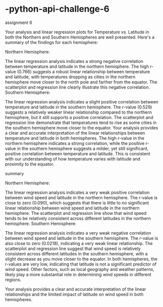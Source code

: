 # -python-api-challenge-6
assignment 6


Your analysis and linear regression plots for Temperature vs. Latitude in both the Northern and Southern Hemispheres are well presented. Here's a summary of the findings for each hemisphere:

Northern Hemisphere:

The linear regression analysis indicates a strong negative correlation between temperature and latitude in the northern hemisphere.
The high r-value (0.766) suggests a robust linear relationship between temperature and latitude, with temperatures dropping as cities in the northern hemisphere move closer to the north pole and farther from the equator.
The scatterplot and regression line clearly illustrate this negative correlation.
Southern Hemisphere:

The linear regression analysis indicates a slight positive correlation between temperature and latitude in the southern hemisphere.
The r-value (0.529) suggests a relatively weaker linear relationship compared to the northern hemisphere, but it still supports a positive correlation.
The scatterplot and regression line demonstrate that temperatures tend to rise as some cities in the southern hemisphere move closer to the equator.
Your analysis provides a clear and accurate interpretation of the linear relationships between temperature and latitude in both hemispheres. The high r-value in the northern hemisphere indicates a strong correlation, while the positive r-value in the southern hemisphere suggests a milder, yet still significant, positive correlation between temperature and latitude. This is consistent with our understanding of how temperature varies with latitude and proximity to the equator.



summary

Northern Hemisphere:

The linear regression analysis indicates a very weak positive correlation between wind speed and latitude in the northern hemisphere.
The r-value is close to zero (0.090), which suggests that there is little to no significant linear relationship between wind speed and latitude in the northern hemisphere.
The scatterplot and regression line show that wind speed tends to be relatively consistent across different latitudes in the northern hemisphere.
Southern Hemisphere:

The linear regression analysis indicates a very weak negative correlation between wind speed and latitude in the southern hemisphere.
The r-value is also close to zero (0.0218), indicating a very weak linear relationship.
The scatterplot and regression line suggest that wind speed is relatively consistent across different latitudes in the southern hemisphere, with a slight decrease as you move closer to the equator.
In both hemispheres, the r-values are very low, indicating that latitude is not a significant predictor of wind speed. Other factors, such as local geography and weather patterns, likely play a more substantial role in determining wind speeds in different regions.

Your analysis provides a clear and accurate interpretation of the linear relationships and the limited impact of latitude on wind speed in both hemispheres.
